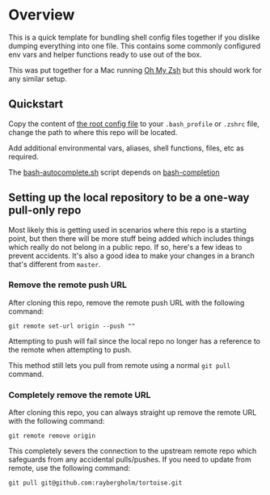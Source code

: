 # Overview

This is a quick template for bundling shell config files together if you dislike dumping everything into one file. This contains some commonly configured env vars and helper functions ready to use out of the box.

This was put together for a Mac running [Oh My Zsh](https://ohmyz.sh/) but this should work for any similar setup.

## Quickstart

Copy the content of [the root config file](`./root_config.sh`) to your `.bash_profile` or `.zshrc` file, change the path to where this repo will be located.

Add additional environmental vars, aliases, shell functions, files, etc as required.

The [bash-autocomplete.sh](./shell_configs/bash-autocomplete.sh) script depends on [bash-completion](https://github.com/scop/bash-completion)

## Setting up the local repository to be a one-way pull-only repo

Most likely this is getting used in scenarios where this repo is a starting point, but then there will be more stuff being added which includes things which really do not belong in a public repo. If so, here's a few ideas to prevent accidents. It's also a good idea to make your changes in a branch that's different from `master`.

### Remove the remote push URL

After cloning this repo, remove the remote push URL with the following command:

`git remote set-url origin --push ""`

Attempting to push will fail since the local repo no longer has a reference to the remote when attempting to push.

This method still lets you pull from remote using a normal `git pull` command.

### Completely remove the remote URL

After cloning this repo, you can always straight up remove the remote URL with the following command:

`git remote remove origin`

This completely severs the connection to the upstream remote repo which safeguards from any accidental pulls/pushes. If you need to update from remote, use the following command:

`git pull git@github.com:raybergholm/tortoise.git`
